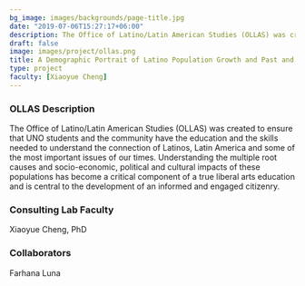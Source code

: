 ```yaml
---
bg_image: images/backgrounds/page-title.jpg
date: "2019-07-06T15:27:17+06:00"
description: The Office of Latino/Latin American Studies (OLLAS) was created to ensure that UNO students and the community have the education and the skills needed to understand the connection of Latinos, Latin America and some of the most important issues of our times.
draft: false
image: images/project/ollas.png
title: A Demographic Portrait of Latino Population Growth and Past and Potential Political Engagement
type: project
faculty: [Xiaoyue Cheng]
---
```


### OLLAS Description

The Office of Latino/Latin American Studies (OLLAS) was created to ensure that UNO students and the community have the education and the skills needed to understand the connection of Latinos, Latin America and some of the most important issues of our times. Understanding the multiple root causes and socio-economic, political and cultural impacts of these populations has become a critical component of a true liberal arts education and is central to the development of an informed and engaged citizenry.

### Consulting Lab Faculty

Xiaoyue Cheng, PhD

### Collaborators

Farhana Luna
